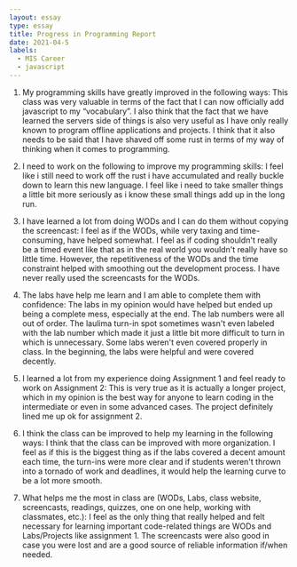 ```yaml
---
layout: essay
type: essay
title: Progress in Programming Report
date: 2021-04-5
labels:
  - MIS Career
  - javascript
---
```


1. My programming skills have greatly improved in the following ways:
This class was very valuable in terms of the fact that I can now officially add javascript to my “vocabulary”. I also think that the fact that we have learned the servers side of things is also very useful as I have only really known to program offline applications and projects. I think that it also needs to be said that I have shaved off some rust in terms of my way of thinking when it comes to programming.

2. I need to work on the following to improve my programming skills:
I feel like i still need to work off the rust i have accumulated and really buckle down to learn this new language. I feel like i need to take smaller things a little bit more seriously as i know these small things add up in the long run.

3. I have learned a lot from doing WODs and I can do them without copying the screencast:
I feel as if the WODs, while very taxing and time-consuming, have helped somewhat. I feel as if coding shouldn't really be a timed event like that as in the real world you wouldn't really have so little time. However, the repetitiveness of the WODs and the time constraint helped with smoothing out the development process. I have never really used the screencasts for the WODs.

4. The labs have help me learn and I am able to complete them with confidence:
The labs in my opinion would have helped but ended up being a complete mess, especially at the end. The lab numbers were all out of order. The laulima turn-in spot sometimes wasn't even labeled with the lab number which made it just a little bit more difficult to turn in which is unnecessary. Some labs weren't even covered properly in class. In the beginning, the labs were helpful and were covered decently.

5. I learned a lot from my experience doing Assignment 1 and feel ready to work on Assignment 2:
This is very true as it is actually a longer project, which in my opinion is the best way for anyone to learn coding in the intermediate or even in some advanced cases. The project definitely lined me up ok for assignment 2. 

6. I think the class can be improved to help my learning in the following ways:
I think that the class can be improved with more organization. I feel as if this is the biggest thing as if the labs covered a decent amount each time, the turn-ins were more clear and if students weren't thrown into a tornado of work and deadlines, it would help the learning curve to be a lot more smooth.

7. What helps me the most in class are (WODs, Labs, class website, screencasts, readings, quizzes, one on one help, working with classmates, etc.):
I feel as the only thing that really helped and felt necessary for learning important code-related things are WODs and Labs/Projects like assignment 1. The screencasts were also good in case you were lost and are a good source of reliable information if/when needed.

